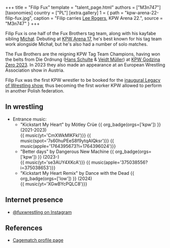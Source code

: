 +++
title = "Filip Fux"
template = "talent_page.html"
authors = ["M3n747"]
[taxonomies]
country = ["PL"]
[extra.gallery]
1 = { path = "kpw-arena-22-filip-fux.jpg", caption = "Filip carries [Lee Rogers](@/w/lee-rogers.md), KPW Arena 22.", source = "M3n747" }
+++

Filip Fux is one half of the Fux Brothers tag team, along with his kayfabe sibling [Michał](@/w/michal-fux.md). Debuting at [KPW Arena 17](@/e/kpw/2021-08-21-kpw-arena-17-odrodzenie.md), he's best known for his tag team work alongside Michał, but he's also had a number of solo matches.

The Fux Brothers are the reigning KPW Tag Team Champions, having won the belts from Die Ordnung ([Hans Schulte](@/w/hans-schulte.md) & [Veidt Müller](@/w/veit-mueller.md)) at [KPW Godzina Zero 2023](2023-08-18-kpw-godzina-zero-2023.md). In 2023 they also made an appearance at an European Wrestling Association show in Austria.

Filip Fux was the first KPW wrestler to be booked for the [inaugural Legacy of Wrestling show](@/e/low/2024-12-01-low-1.md), thus becoming the first worker KPW allowed to perform in another Polish federation.

## In wrestling

* Entrance music:
  - "Kickstart My Heart" by Mötley Crüe
 {{ org_badge(orgs=['kpw']) }} (2021-2023) <br>
 {{ music(yt='CmXWkMlKFkI')}}
 {{ music(spot='7s60huPEeS8f9ytqAlQksr')}}
 {{ music(apple='1764395673?i=1764396024')}}
  - "Better days" by Dangerous New Machine
 {{ org_badge(orgs=['kpw']) }} (2023-) <br>
 {{ music(yt='se3AUY4XKcA')}}
 {{ music(apple='375038556?i=375038653')}}
  - "Kickstart My Heart Remix" by Dance with the Dead
 {{ org_badge(orgs=['low']) }} (2024) <br>
 {{ music(yt='XGwBYcPQLC8')}}

## Internet presence

* [@fuxwrestling on Instagram](https://www.instagram.com/fuxwrestling/)

## References

* [Cagematch profile page](https://www.cagematch.net/?id=2&nr=25696)
